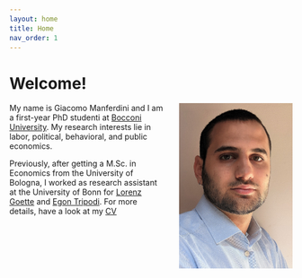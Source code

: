 ```yaml
---
layout: home
title: Home
nav_order: 1
---
```


# Welcome!

<img src="/assets/images/picture.jpg" align="right" alt="Profile picture" class="inline" style="width:40%;padding-left:5%;">

My name is Giacomo Manferdini and I am a first-year PhD studenti at [Bocconi University](https://www.unibocconi.eu). My research interests lie in labor, political, behavioral, and public economics.

Previously, after getting a M.Sc. in Economics from the University of Bologna, I worked as research assistant at the University of Bonn for [Lorenz Goette](https://www.iame.uni-bonn.de/people/lorenz-goette) and [Egon Tripodi](https://www.egontripodi.com). For more details, have a look at my [CV](../assets/cv/Manferdini_CV.pdf)